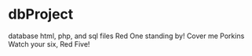 # dbProject
database html, php, and sql files
Red One standing by!
Cover me Porkins
Watch your six, Red Five!
